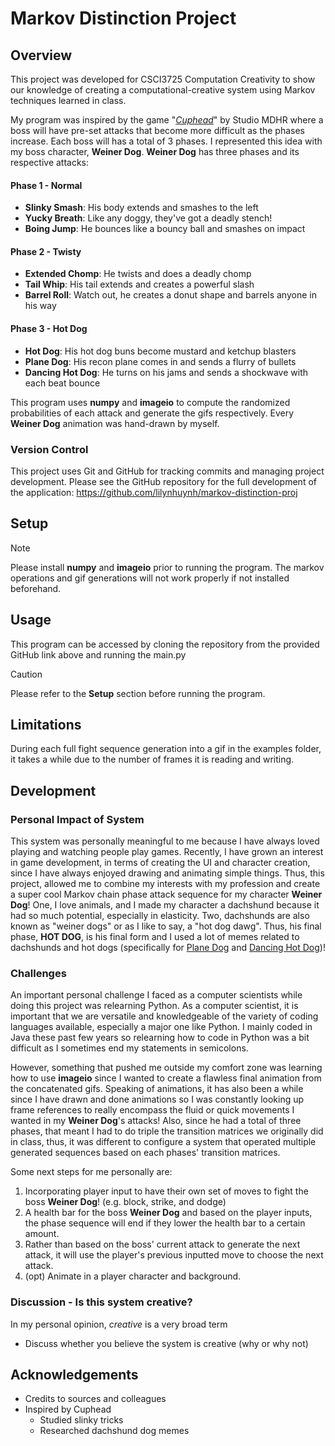 # Markov Distinction Project
## Overview
This project was developed for CSCI3725 Computation Creativity to show our knowledge of creating a computational-creative system using Markov techniques learned in class.

My program was inspired by the game "[_Cuphead_](https://store.steampowered.com/app/268910/Cuphead/)" by Studio MDHR where a boss will have pre-set attacks that become more difficult as the phases increase. Each boss will has a total of 3 phases. I represented this idea with my boss character, **Weiner Dog**. **Weiner Dog** has three phases and its respective attacks:

#### Phase 1 - Normal
- **Slinky Smash**: His body extends and smashes to the left
- **Yucky Breath**: Like any doggy, they've got a deadly stench!
- **Boing Jump**: He bounces like a bouncy ball and smashes on impact

#### Phase 2 - Twisty
- **Extended Chomp**: He twists and does a deadly chomp
- **Tail Whip**: His tail extends and creates a powerful slash
- **Barrel Roll**: Watch out, he creates a donut shape and barrels anyone in his way

#### Phase 3 - Hot Dog
- **Hot Dog**: His hot dog buns become mustard and ketchup blasters
- **Plane Dog**: His recon plane comes in and sends a flurry of bullets
- **Dancing Hot Dog**: He turns on his jams and sends a shockwave with each beat bounce

This program uses **numpy** and **imageio** to compute the randomized probabilities of each attack and generate the gifs respectively. Every **Weiner Dog** animation was hand-drawn by myself.

### Version Control
This project uses Git and GitHub for tracking commits and managing project
development. Please see the GitHub repository for the full development of the application:
https://github.com/lilynhuynh/markov-distinction-proj

## Setup
> [!NOTE]
> Please install **numpy** and **imageio** prior to running the program. The markov operations and gif generations will not work properly if not installed beforehand.

## Usage
This program can be accessed by cloning the repository from the provided GitHub link above and running the main.py

> [!CAUTION]
> Please refer to the **Setup** section before running the program.

## Limitations
During each full fight sequence generation into a gif in the examples folder, it takes a while due to the number of frames it is reading and writing.

## Development
### Personal Impact of System
This system was personally meaningful to me because I have always loved playing and watching people play games. Recently, I have grown an interest in game development, in terms of creating the UI and character creation, since I have always enjoyed drawing and animating simple things. Thus, this project, allowed me to combine my interests with my profession and create a super cool Markov chain phase attack sequence for my character **Weiner Dog**! One, I love animals, and I made my character a dachshund because it had so much potential, especially in elasticity. Two, dachshunds are also known as "weiner dogs" or as I like to say, a "hot dog dawg". Thus, his final phase, **HOT DOG**, is his final form and I used a lot of memes related to dachshunds and hot dogs (specifically for [Plane Dog](https://youtu.be/D-UmfqFjpl0?si=tV1IgDk7Fo45ScDk) and [Dancing Hot Dog](https://youtu.be/k1Aq8Sb_aIw?si=PxlsFVyuWQ1yoROY))!

### Challenges
An important personal challenge I faced as a computer scientists while doing this project was relearning Python. As a computer scientist, it is important that we are versatile and knowledgeable of the variety of coding languages available, especially a major one like Python. I mainly coded in Java these past few years so relearning how to code in Python was a bit difficult as I sometimes end my statements in semicolons.

However, something that pushed me outside my comfort zone was learning how to use **imageio** since I wanted to create a flawless final animation from the concatenated gifs. Speaking of animations, it has also been a while since I have drawn and done animations so I was constantly looking up frame references to really encompass the fluid or quick movements I wanted in my **Weiner Dog**'s attacks! Also, since he had a total of three phases, that meant I had to do triple the transition matrices we originally did in class, thus, it was different to configure a system that operated multiple generated sequences based on each phases' transition matrices.

Some next steps for me personally are:
1. Incorporating player input to have their own set of moves to fight the boss **Weiner Dog**! (e.g. block, strike, and dodge)
2. A health bar for the boss **Weiner Dog** and based on the player inputs, the phase sequence will end if they lower the health bar to a certain amount.
3. Rather than based on the boss' current attack to generate the next attack, it will use the player's previous inputted move to choose the next attack.
4. (opt) Animate in a player character and background.

### Discussion - Is this system creative?
In my personal opinion, _creative_ is a very broad term 
- Discuss whether you believe the system is creative (why or why not)

## Acknowledgements
- Credits to sources and colleagues
- Inspired by Cuphead
    - Studied slinky tricks
    - Researched dachshund dog memes